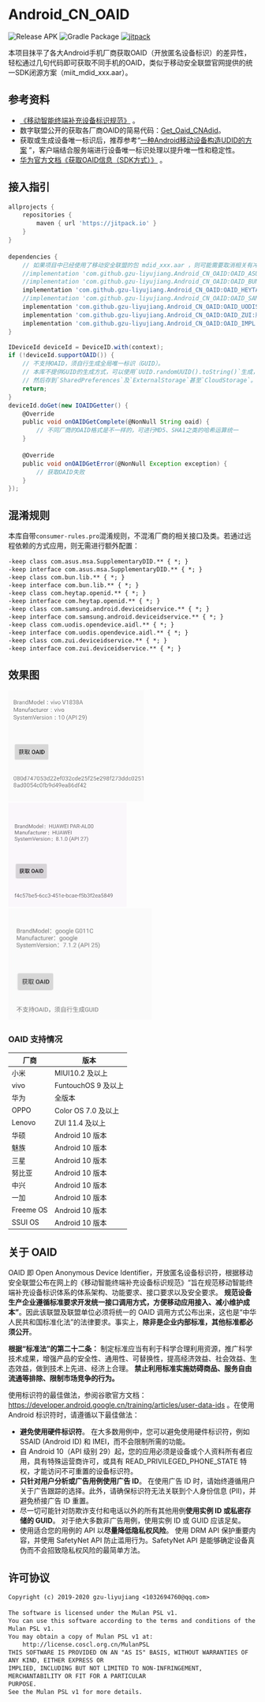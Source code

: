# Android_CN_OAID

![Release APK](https://github.com/gzu-liyujiang/Android_CN_OAID/workflows/Release%20APK/badge.svg)
![Gradle Package](https://github.com/gzu-liyujiang/Android_CN_OAID/workflows/Gradle%20Package/badge.svg)
[![jitpack](https://jitpack.io/v/gzu-liyujiang/Android_CN_OAID.svg)](https://jitpack.io/#gzu-liyujiang/Android_CN_OAID)

本项目抹平了各大Android手机厂商获取OAID（开放匿名设备标识）的差异性，轻松通过几句代码即可获取不同手机的OAID，类似于移动安全联盟官网提供的统一SDK闭源方案（miit_mdid_xxx.aar）。   

## 参考资料

- [《移动智能终端补充设备标识规范》](http://msa-alliance.cn/col.jsp?id=120) 。
- 数字联盟公开的获取各厂商OAID的简易代码：[Get_Oaid_CNAdid](https://github.com/shuzilm-open-source/Get_Oaid_CNAdid)。
- 获取或生成设备唯一标识后，推荐参考“[一种Android移动设备构造UDID的方案](https://github.com/No89757/Udid) ”，客户端结合服务端进行设备唯一标识处理以提升唯一性和稳定性。
- [华为官方文档《获取OAID信息（SDK方式）》](https://developer.huawei.com/consumer/cn/doc/development/HMSCore-Guides-V5/identifier-service-obtaining-oaid-sdk-0000001050064988-V5) 。

## 接入指引

```gradle
allprojects {
    repositories {
        maven { url 'https://jitpack.io' }
    }
}

dependencies {
    // 如果项目中已经使用了移动安全联盟的包 mdid_xxx.aar ，则可能需要取消相关有冲突的依赖项
    //implementation 'com.github.gzu-liyujiang.Android_CN_OAID:OAID_ASUS:版本号'
    //implementation 'com.github.gzu-liyujiang.Android_CN_OAID:OAID_BUN:版本号'
    implementation 'com.github.gzu-liyujiang.Android_CN_OAID:OAID_HEYTAP:版本号'
    //implementation 'com.github.gzu-liyujiang.Android_CN_OAID:OAID_SAMSUNG:版本号'
    implementation 'com.github.gzu-liyujiang.Android_CN_OAID:OAID_UODIS:版本号'
    implementation 'com.github.gzu-liyujiang.Android_CN_OAID:OAID_ZUI:版本号'
    implementation 'com.github.gzu-liyujiang.Android_CN_OAID:OAID_IMPL:版本号'
}
```
```groovy
IDeviceId deviceId = DeviceID.with(context);
if (!deviceId.supportOAID()) {
    // 不支持OAID，须自行生成全局唯一标识（GUID）。
    // 本库不提供GUID的生成方式，可以使用`UUID.randomUUID().toString()`生成，
    // 然后存到`SharedPreferences`及`ExternalStorage`甚至`CloudStorage`。
    return;
}
deviceId.doGet(new IOAIDGetter() {
    @Override
    public void onOAIDGetComplete(@NonNull String oaid) {
        // 不同厂商的OAID格式是不一样的，可进行MD5、SHA1之类的哈希运算统一
    }

    @Override
    public void onOAIDGetError(@NonNull Exception exception) {
        // 获取OAID失败
    }
});
```

## 混淆规则

本库自带`consumer-rules.pro`混淆规则，不混淆厂商的相关接口及类。若通过远程依赖的方式应用，则无需进行额外配置：
```proguard
-keep class com.asus.msa.SupplementaryDID.** { *; }
-keep interface com.asus.msa.SupplementaryDID.** { *; }
-keep class com.bun.lib.** { *; }
-keep interface com.bun.lib.** { *; }
-keep class com.heytap.openid.** { *; }
-keep interface com.heytap.openid.** { *; }
-keep class com.samsung.android.deviceidservice.** { *; }
-keep interface com.samsung.android.deviceidservice.** { *; }
-keep class com.uodis.opendevice.aidl.** { *; }
-keep interface com.uodis.opendevice.aidl.** { *; }
-keep class com.zui.deviceidservice.** { *; }
-keep interface com.zui.deviceidservice.** { *; }
```

## 效果图

![支持OAID的情况](/screenshot/oaid_vivo.png)
![支持OAID的情况](/screenshot/oaid_huawei.png)
![不支持OAID的情况](/screenshot/oaid_nonsupport.png)

### OAID 支持情况

| 厂商   | 版本                                    |
| ------ |  ------------------------------------- |
| 小米   | MIUI10.2 及以上                         |
| vivo   | FuntouchOS 9 及以上                     |
| 华为   | 全版本                                  |
| OPPO   | Color OS 7.0 及以上                     |
| Lenovo | ZUI 11.4 及以上                         |
| 华硕   | Android 10 版本                         |
| 魅族   | Android 10 版本                         |
| 三星   | Android 10 版本                         |
| 努比亚 | Android 10 版本                         |
| 中兴   | Android 10 版本                         |
| 一加   | Android 10 版本                         |
| Freeme OS   | Android 10 版本                   |
| SSUI OS | Android 10 版本                       |

## 关于 OAID

OAID 即 Open Anonymous Device Identifier，开放匿名设备标识符，根据移动安全联盟公布在网上的《移动智能终端补充设备标识规范》“旨在规范移动智能终端补充设备标识体系的体系架构、功能要求、接口要求以及安全要求。 **规范设备生产企业遵循标准要求开发统一接口调用方式，方便移动应用接入、减小维护成本”**。因此该联盟及联盟单位必须将统一的 OAID 调用方式公布出来，这也是“中华人民共和国标准化法”的法律要求。事实上，**除非是企业内部标准，其他标准都必须公开**。

**根据“标准法”的第二十二条：** 制定标准应当有利于科学合理利用资源，推广科学技术成果，增强产品的安全性、通用性、可替换性，提高经济效益、社会效益、生态效益，做到技术上先进、经济上合理。 **禁止利用标准实施妨碍商品、服务自由流通等排除、限制市场竞争的行为。**

使用标识符的最佳做法，参阅谷歌官方文档：https://developer.android.google.cn/training/articles/user-data-ids 。在使用 Android 标识符时，请遵循以下最佳做法：

- **避免使用硬件标识符**。 在大多数用例中，您可以避免使用硬件标识符，例如 SSAID (Android ID) 和 IMEI，而不会限制所需的功能。
- 自 Android 10（API 级别 29）起，您的应用必须是设备或个人资料所有者应用，具有特殊运营商许可，或具有 READ_PRIVILEGED_PHONE_STATE 特权，才能访问不可重置的设备标识符。
- **只针对用户分析或广告用例使用广告 ID**。 在使用广告 ID 时，请始终遵循用户关于广告跟踪的选择。此外，请确保标识符无法关联到个人身份信息 (PII)，并避免桥接广告 ID 重置。
- 尽一切可能针对防欺诈支付和电话以外的所有其他用例**使用实例 ID 或私密存储的 GUID**。 对于绝大多数非广告用例，使用实例 ID 或 GUID 应该足矣。
- 使用适合您的用例的 API 以**尽量降低隐私权风险**。 使用 DRM API 保护重要内容，并使用 SafetyNet API 防止滥用行为。SafetyNet API 是能够确定设备真伪而不会招致隐私权风险的最简单方法。

## 许可协议

```text
Copyright (c) 2019-2020 gzu-liyujiang <1032694760@qq.com>

The software is licensed under the Mulan PSL v1.
You can use this software according to the terms and conditions of the Mulan PSL v1.
You may obtain a copy of Mulan PSL v1 at:
    http://license.coscl.org.cn/MulanPSL
THIS SOFTWARE IS PROVIDED ON AN "AS IS" BASIS, WITHOUT WARRANTIES OF ANY KIND, EITHER EXPRESS OR
IMPLIED, INCLUDING BUT NOT LIMITED TO NON-INFRINGEMENT, MERCHANTABILITY OR FIT FOR A PARTICULAR
PURPOSE.
See the Mulan PSL v1 for more details.
```
